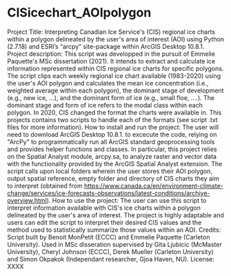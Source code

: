 # CISicechart_AOIpolygon
Project Title: Interpreting Canadian Ice Service's (CIS) regional ice charts within a polygon delineated by the user's area of interest (AOI) using Python (2.7.18) and ESRI’s “arcpy” site-package within ArcGIS Desktop 10.8.1.
Project description:  This script was developped in the pursuit of Emmelie Paquette's MSc dissertation (2021). It intends to extract and calculate ice information represented within CIS regional ice charts for specific polygons.  The script clips each weekly regional ice chart available (1983-2020) using the user's AOI polygon and calculates the mean ice concentration (i.e., weighted average within each polygon), the dominant stage of development (e.g., new ice, ...), and the dominant form of ice (e.g., small floe, ....). The dominant stage and form of ice refers to the modal class within each polygon. In 2020, CIS changed the format the charts were available in. This projects contains two scripts to handle each of the formats (see script .txt files for more information). 
How to install and run the project: The user will need to download ArcGIS Desktop 10.8.1. to excecute the code, relying on "ArcPy" to programmatically run all ArcGIS standard geoprocessing tools and provides helper functions and classes. In particular, this project relies on the Spatial Analyst module, arcpy.sa, to analyze raster and vector data with the functionality provided by the ArcGIS Spatial Analyst extension. The script calls upon local folders wherein the user stores their AOI polygon, output spatial reference, empty folder and directory of CIS charts they aim to interpret (obtained from https://www.canada.ca/en/environment-climate-change/services/ice-forecasts-observations/latest-conditions/archive-overview.html). 
How to use the project: The user can use this script to interpret information available with CIS's ice charts within a polygon delineated by the user's area of interest. The project is highly adaptable and users can edit the script to interpret their desired CIS values and the method used to statistically summarize those values within an AOI. 
Credits: Script built by Benoit MonPetit (ECCC) and Emmelie Paquette (Carleton University). Used in MSc disseration supervised by Gita Ljubicic (McMaster University), Cheryl Johnson (ECCC), Derek Mueller (Carleton University) and Simon Okpakok (Independant researcher, Gjoa Haven, NU).
License: XXXX 
